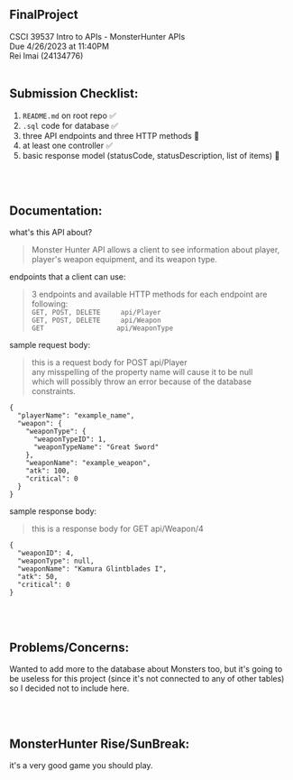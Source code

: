 ## FinalProject
CSCI 39537 Intro to APIs - MonsterHunter APIs
<br />
Due 4/26/2023 at 11:40PM
<br />
Rei Imai (24134776)
<br />
<br />

## Submission Checklist:
1. `README.md` on root repo ✅
2. `.sql` code for database ✅
3. three API endpoints and three HTTP methods 🛑
4. at least one controller ✅
5. basic response model (statusCode, statusDescription, list of items) 🛑

<br />
<br />

## Documentation:
what's this API about?
> Monster Hunter API allows a client to see information about player, player's weapon equipment, and its weapon type.

endpoints that a client can use:
> 3 endpoints and available HTTP methods for each endpoint are following: <br />
```GET, POST, DELETE     api/Player``` <br />
```GET, POST, DELETE     api/Weapon``` <br />
```GET                  api/WeaponType```

sample request body:
> this is a request body for POST api/Player <br />
any misspelling of the property name will cause it to be null <br />
which will possibly throw an error because of the database constraints.
```
{
  "playerName": "example_name", 
  "weapon": {
    "weaponType": {
      "weaponTypeID": 1,
      "weaponTypeName": "Great Sword"
    },
    "weaponName": "example_weapon",
    "atk": 100,
    "critical": 0
  }
}
```



sample response body:
> this is a response body for GET api/Weapon/4 <br />
```
{
  "weaponID": 4,
  "weaponType": null,
  "weaponName": "Kamura Glintblades I",
  "atk": 50,
  "critical": 0
}
```

<br />
<br />

## Problems/Concerns:
Wanted to add more to the database about Monsters too, but it's going to be useless for this project (since it's not connected to any of other tables) so I decided not to include here. 

<br />
<br />

## MonsterHunter Rise/SunBreak:
it's a very good game you should play.
